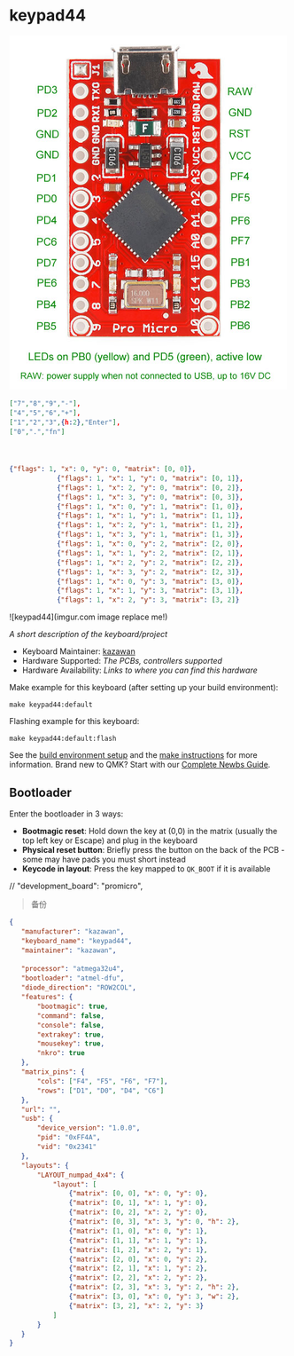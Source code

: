 # keypad44
![alt text](32u4-pin.png)

```json
["7","8","9","-"],
["4","5","6","+"],
["1","2","3",{h:2},"Enter"],
["0",".","fn"]



{"flags": 1, "x": 0, "y": 0, "matrix": [0, 0]},
            {"flags": 1, "x": 1, "y": 0, "matrix": [0, 1]},
            {"flags": 1, "x": 2, "y": 0, "matrix": [0, 2]},
            {"flags": 1, "x": 3, "y": 0, "matrix": [0, 3]},
            {"flags": 1, "x": 0, "y": 1, "matrix": [1, 0]},
            {"flags": 1, "x": 1, "y": 1, "matrix": [1, 1]},
            {"flags": 1, "x": 2, "y": 1, "matrix": [1, 2]},
            {"flags": 1, "x": 3, "y": 1, "matrix": [1, 3]},
            {"flags": 1, "x": 0, "y": 2, "matrix": [2, 0]},
            {"flags": 1, "x": 1, "y": 2, "matrix": [2, 1]},
            {"flags": 1, "x": 2, "y": 2, "matrix": [2, 2]},
            {"flags": 1, "x": 3, "y": 2, "matrix": [2, 3]},
            {"flags": 1, "x": 0, "y": 3, "matrix": [3, 0]},
            {"flags": 1, "x": 1, "y": 3, "matrix": [3, 1]},
            {"flags": 1, "x": 2, "y": 3, "matrix": [3, 2]}
```

![keypad44](imgur.com image replace me!)

*A short description of the keyboard/project*

* Keyboard Maintainer: [kazawan](https://github.com/kazawan)
* Hardware Supported: *The PCBs, controllers supported*
* Hardware Availability: *Links to where you can find this hardware*

Make example for this keyboard (after setting up your build environment):

    make keypad44:default

Flashing example for this keyboard:

    make keypad44:default:flash

See the [build environment setup](https://docs.qmk.fm/#/getting_started_build_tools) and the [make instructions](https://docs.qmk.fm/#/getting_started_make_guide) for more information. Brand new to QMK? Start with our [Complete Newbs Guide](https://docs.qmk.fm/#/newbs).

## Bootloader

Enter the bootloader in 3 ways:

* **Bootmagic reset**: Hold down the key at (0,0) in the matrix (usually the top left key or Escape) and plug in the keyboard
* **Physical reset button**: Briefly press the button on the back of the PCB - some may have pads you must short instead
* **Keycode in layout**: Press the key mapped to `QK_BOOT` if it is available



 // "development_board": "promicro",

> 备份
 ```json
 {
    "manufacturer": "kazawan",
    "keyboard_name": "keypad44",
    "maintainer": "kazawan",
   
    "processor": "atmega32u4",
    "bootloader": "atmel-dfu",
    "diode_direction": "ROW2COL",
    "features": {
        "bootmagic": true,
        "command": false,
        "console": false,
        "extrakey": true,
        "mousekey": true,
        "nkro": true
    },
    "matrix_pins": {
        "cols": ["F4", "F5", "F6", "F7"],
        "rows": ["D1", "D0", "D4", "C6"]
    },
    "url": "",
    "usb": {
        "device_version": "1.0.0",
        "pid": "0xFF4A",
        "vid": "0x2341"
    },
    "layouts": {
        "LAYOUT_numpad_4x4": {
            "layout": [
                {"matrix": [0, 0], "x": 0, "y": 0},
                {"matrix": [0, 1], "x": 1, "y": 0},
                {"matrix": [0, 2], "x": 2, "y": 0},
                {"matrix": [0, 3], "x": 3, "y": 0, "h": 2},
                {"matrix": [1, 0], "x": 0, "y": 1},
                {"matrix": [1, 1], "x": 1, "y": 1},
                {"matrix": [1, 2], "x": 2, "y": 1},
                {"matrix": [2, 0], "x": 0, "y": 2},
                {"matrix": [2, 1], "x": 1, "y": 2},
                {"matrix": [2, 2], "x": 2, "y": 2},
                {"matrix": [2, 3], "x": 3, "y": 2, "h": 2},
                {"matrix": [3, 0], "x": 0, "y": 3, "w": 2},
                {"matrix": [3, 2], "x": 2, "y": 3}
            ]
        }
    }
}
```

